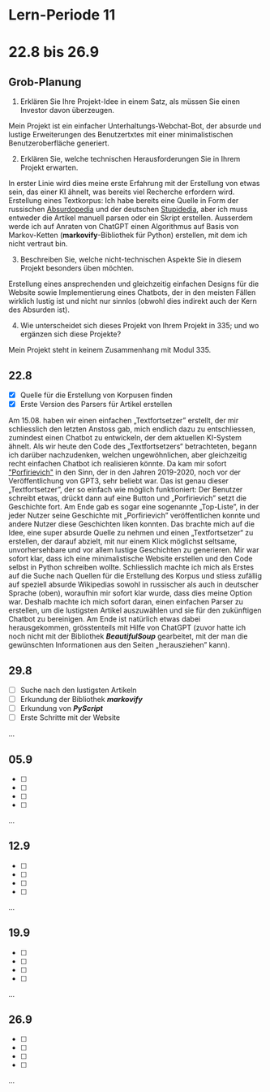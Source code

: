 # Lern-Periode 11
# 22.8 bis 26.9

## Grob-Planung

1. Erklären Sie Ihre Projekt-Idee in einem Satz, als müssen Sie einen Investor davon überzeugen.

Mein Projekt ist ein einfacher Unterhaltungs-Webchat-Bot, der absurde und lustige Erweiterungen des Benutzertxtes mit einer minimalistischen Benutzeroberfläche generiert.

2. Erklären Sie, welche technischen Herausforderungen Sie in Ihrem Projekt erwarten.

In erster Linie wird dies meine erste Erfahrung mit der Erstellung von etwas sein, das einer KI ähnelt, was bereits viel Recherche erfordern wird.
Erstellung eines Textkorpus: Ich habe bereits eine Quelle in Form der russischen [Absurdopedia](https://absurdopedia.wiki/) und der deutschen [Stupidedia](https://www.stupidedia.org/), aber ich muss entweder die Artikel manuell parsen oder ein Skript erstellen.
Ausserdem werde ich auf Anraten von ChatGPT einen Algorithmus auf Basis von Markov-Ketten (**markovify**-Bibliothek für Python) erstellen, mit dem ich nicht vertraut bin.

3. Beschreiben Sie, welche nicht-technischen Aspekte Sie in diesem Projekt besonders üben möchten.

Erstellung eines ansprechenden und gleichzeitig einfachen Designs für die Website sowie Implementierung eines Chatbots, der in den meisten Fällen wirklich lustig ist und nicht nur sinnlos (obwohl dies indirekt auch der Kern des Absurden ist).

4. Wie unterscheidet sich dieses Projekt von Ihrem Projekt in 335; und wo ergänzen sich diese Projekte?

Mein Projekt steht in keinem Zusammenhang mit Modul 335.

## 22.8

- [x] Quelle für die Erstellung von Korpusen finden
- [x] Erste Version des Parsers für Artikel erstellen

Am 15.08. haben wir einen einfachen „Textfortsetzer” erstellt, der mir schliesslich den letzten Anstoss gab, mich endlich dazu zu entschliessen, zumindest einen Chatbot zu entwickeln, der dem aktuellen KI-System ähnelt. Als wir heute den Code des „Textfortsetzers“ betrachteten, begann ich darüber nachzudenken, welchen ungewöhnlichen, aber gleichzeitig recht einfachen Chatbot ich realisieren könnte. Da kam mir sofort ["Porfirievich"](https://porfirevich.ru/) in den Sinn, der in den Jahren 2019-2020, noch vor der Veröffentlichung von GPT3, sehr beliebt war. Das ist genau dieser „Textfortsetzer”, der so einfach wie möglich funktioniert: Der Benutzer schreibt etwas, drückt dann auf eine Button und „Porfirievich” setzt die Geschichte fort. Am Ende gab es sogar eine sogenannte „Top-Liste”, in der jeder Nutzer seine Geschichte mit „Porfirievich” veröffentlichen konnte und andere Nutzer diese Geschichten liken konnten. Das brachte mich auf die Idee, eine super absurde Quelle zu nehmen und einen „Textfortsetzer“ zu erstellen, der darauf abzielt, mit nur einem Klick möglichst seltsame, unvorhersehbare und vor allem lustige Geschichten zu generieren. Mir war sofort klar, dass ich eine minimalistische Website erstellen und den Code selbst in Python schreiben wollte. Schliesslich machte ich mich als Erstes auf die Suche nach Quellen für die Erstellung des Korpus und stiess zufällig auf speziell absurde Wikipedias sowohl in russischer als auch in deutscher Sprache (oben), woraufhin mir sofort klar wurde, dass dies meine Option war. Deshalb machte ich mich sofort daran, einen einfachen Parser zu erstellen, um die lustigsten Artikel auszuwählen und sie für den zukünftigen Chatbot zu bereinigen. Am Ende ist natürlich etwas dabei herausgekommen, grösstenteils mit Hilfe von ChatGPT (zuvor hatte ich noch nicht mit der Bibliothek ***BeautifulSoup*** gearbeitet, mit der man die gewünschten Informationen aus den Seiten „herausziehen” kann).

## 29.8

- [ ] Suche nach den lustigsten Artikeln
- [ ] Erkundung der Bibliothek ***markovify***
- [ ] Erkundung von ***PyScript***
- [ ] Erste Schritte mit der Website

...

## 05.9

- [ ] 
- [ ] 
- [ ] 
- [ ] 

...

## 12.9

- [ ] 
- [ ] 
- [ ] 
- [ ] 

...

## 19.9

- [ ] 
- [ ] 
- [ ] 
- [ ] 

...

## 26.9

- [ ] 
- [ ] 
- [ ] 
- [ ] 

...
